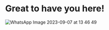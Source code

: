 # Great to have you here!
![WhatsApp Image 2023-09-07 at 13 46 49](https://github.com/Gidgh/ALX-Research_Project_Portfolio-Project/assets/117759953/4172cfde-dafc-4fb0-8782-4fd59abceebe)
